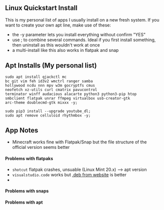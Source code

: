 ## Linux Quickstart Install
This is my personal list of apps I usually install on a new fresh system. If you want to create your own apt line, make use of these:

- the -y parameter lets you install everything without confirm "YES"
- use ; to combine several commands. Ideal if you first install something, then uninstall as this wouldn't work at once
- a multi-install like this also works in flatpak and snap

## Apt Installs (My personal list)
```
sudo apt install qjackctl mc 
bc git vim feh id3v2 wmctrl ranger samba 
hollywood ncdu nnn mpv w3m gocryptfs cmus 
neofetch xz-utils curl cmatrix pavucontrol
terminator winff audacious alacarte python3 python3-pip htop 
smbclient flatpak unrar ffmpeg virtualbox usb-creator-gtk 
arc-theme doublecmd-gtk mixxx -y; 

sudo pip3 install --upgrade youtube_dl; 
sudo apt remove celluloid rhythmbox -y;
```



## App Notes

- Minecraft works fine with Flatpak/Snap but the file structure of the official version seems better

#### Problems with flatpaks
- `shotcut` flatpak crashes, unsuable (Linux Mint 20.x) --> apt version 
- `visualstudio.code` works but [.deb from website](https://code.visualstudio.com/Download) is better 
- 


#### Problems with snaps


#### Problems with apt

